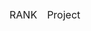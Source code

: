<div align="center">
	<table>
		<thead>
			<tr>
				<td>RANK</td>
				<td>Project</td>
			</tr>
		</thead>
	</table>
</div>

